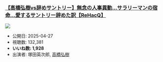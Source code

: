### [【高橋弘樹vs辞めサントリー】無念の人事異動…サラリーマンの宿命…愛するサントリー辞めた訳【ReHacQ】](https://www.youtube.com/watch?v=lqd-JOSlAfs)
[![](https://img.youtube.com/vi/lqd-JOSlAfs/sddefault.jpg)](https://www.youtube.com/watch?v=lqd-JOSlAfs)
-   公開日: 2025-04-27
-   視聴数: 132,381
-   **いいね数: 1,928**
-   出演者: 塚田英次郎, [高橋弘樹](/rehacq_fan/people/高橋弘樹 "wikilink")
